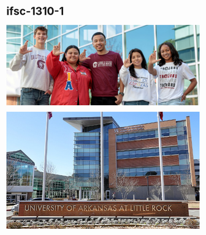 # ifsc-1310-1

![image alt](https://github.com/smnickolson1991/ifsc-1310-1/blob/main/studentlife.jpg?raw=true)

![image alt](https://github.com/smnickolson1991/ifsc-1310-1/blob/main/campuslife.jpg?raw=true)
